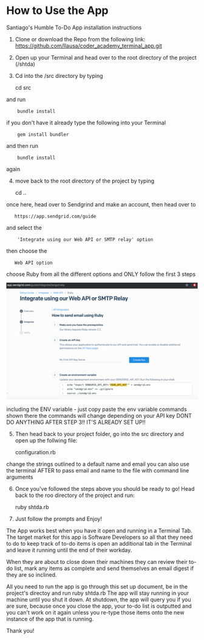 # How to Use the App
  Santiago's Humble To-Do App installation instructions

  1. Clone or download the Repo from the following link: https://github.com/llausa/coder_academy_terminal_app.git

  2. Open up your Terminal and head over to the root directory of the project (/shtda)

  3. Cd into the /src directory by typing

        cd src

  and run

        bundle install

  if you don't have it already type the following into your Terminal

        gem install bundler

  and then run

        bundle install

  again

  4. move back to the root directory of the project by typing

        cd ..

  once here, head over to Sendgrind and make an account, then head over to

       https://app.sendgrid.com/guide

  and select the

        'Integrate using our Web API or SMTP relay' option

  then choose the

       Web API option

  choose Ruby from all the different options
  and ONLY follow the first 3 steps

![sendgrid setup](https://github.com/llausa/coder_academy_terminal_app/blob/master/imgs/sendgrid_setup.png)

  including the ENV variable - just copy paste the env variable commands shown there
  the commands will change depending on your API key
  DONT DO ANYTHING AFTER STEP 3!! IT'S ALREADY SET UP!!

  5. Then head back to your project folder, go into the src directory and open up the follwing file:

       configuration.rb

  change the strings outlined to a default name and email
  you can also use the terminal AFTER to pass email and name to the file
  with command line arguments

  6. Once you've followed the steps above you should be ready to go!
  Head back to the roo directory of the project and run:

        ruby shtda.rb

  7. Just follow the prompts and Enjoy!

  The App works best when you have it open and running in a Terminal Tab.
  The target market for this app is Software Developers so all that they need to do to keep track of to-do items is open an additional tab in the Terminal and leave it running until the end of their workday.

  When they are about to close down their machines they can review their to-do list, mark any items as complete and send themselves an email digest if they are so inclined.

  All you need to run the app is go through this set up document, be in the project's directoy and run
      ruby shtda.rb
  The app will stay running in your machine until you shut it down. At shutdown, the app will query you if you are sure, because once you close the app, your to-do list is outputted and you can't work on it again unless you re-type those items onto the new instance of the app that is running.

  Thank you!